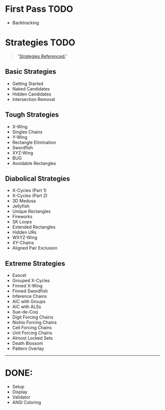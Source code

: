 # First Pass TODO 
- Backtracking

# Strategies TODO
> "[Strategies Referenced.](https://www.sudokuwiki.org/Strategy_Families)"


## Basic Strategies
- Getting Started
- Naked Candidates
- Hidden Candidates
- Intersection Removal

## Tough Strategies
- X-Wing
- Singles Chains
- Y-Wing
- Rectangle Elimination
- Swordfish
- XYZ-Wing
- BUG
- Avoidable Rectangles

## Diabolical Strategies
- X-Cycles (Part 1)
- X-Cycles (Part 2)
- 3D Medusa
- Jellyfish
- Unique Rectangles
- Fireworks
- SK Loops
- Extended Rectangles
- Hidden URs
- WXYZ-Wing
- XY-Chains
- Aligned Pair Exclusion

## Extreme Strategies
- Exocet
- Grouped X-Cycles
- Finned X-Wing
- Finned Swordfish
- Inference Chains
- AIC with Groups
- AIC with ALSs
- Sue-de-Coq
- Digit Forcing Chains
- Nishio Forcing Chains
- Cell Forcing Chains
- Unit Forcing Chains
- Almost Locked Sets
- Death Blossom
- Pattern Overlay

<hr>

# DONE:
- Setup
- Display
- Validator
- ANSI Coloring